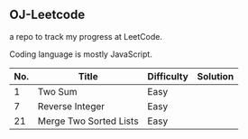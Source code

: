 ## OJ-Leetcode
a repo to track my progress at LeetCode.

Coding language is mostly JavaScript.


| No. | Title                  | Difficulty | Solution |
| --- | ---------------------- | ---------- | -------- |
| 1   | Two Sum                | Easy       |
| 7   | Reverse Integer        | Easy       |
| 21  | Merge Two Sorted Lists | Easy       |